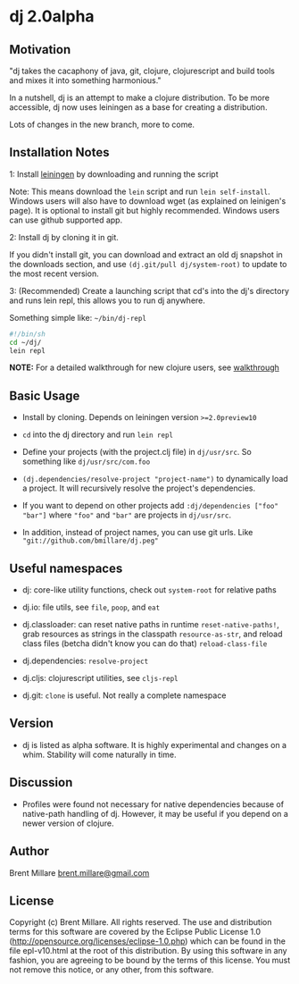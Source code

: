 # dj 2.0alpha

## Motivation

"dj takes the cacaphony of java, git, clojure, clojurescript and build tools and mixes it into something harmonious."

In a nutshell, dj is an attempt to make a clojure distribution. To be more accessible, dj now uses leiningen as a base for creating a distribution.

Lots of changes in the new branch, more to come.

## Installation Notes

1: Install [leiningen](https://github.com/technomancy/leiningen) by downloading and running the script

Note: This means download the `lein` script and run `lein self-install`. Windows users will also have to download wget (as explained on leinigen's page). It is optional to install git but highly recommended. Windows users can use github supported app.

2: Install dj by cloning it in git.

If you didn't install git, you can download and extract an old dj snapshot in the downloads section, and use `(dj.git/pull dj/system-root)` to update to the most recent version.

3: (Recommended) Create a launching script that cd's into the dj's directory and runs lein repl, this allows you to run dj anywhere.

   Something simple like:
   `~/bin/dj-repl`

```sh
#!/bin/sh
cd ~/dj/
lein repl
```

**NOTE:** For a detailed walkthrough for new clojure users, see [walkthrough](https://github.com/bmillare/dj/wiki/Walkthrough)

## Basic Usage

 * Install by cloning. Depends on leiningen version `>=2.0preview10`

 * `cd` into the dj directory and run `lein repl`

 * Define your projects (with the project.clj file) in `dj/usr/src`. So something like `dj/usr/src/com.foo`

 * `(dj.dependencies/resolve-project "project-name")` to dynamically load a project. It will recursively resolve the project's dependencies.

 * If you want to depend on other projects add `:dj/dependencies ["foo" "bar"]` where `"foo"` and `"bar"` are projects in `dj/usr/src`.

 * In addition, instead of project names, you can use git urls. Like `"git://github.com/bmillare/dj.peg"`

## Useful namespaces

 * dj: core-like utility functions, check out `system-root` for relative paths

 * dj.io: file utils, see `file`, `poop`, and `eat`

 * dj.classloader: can reset native paths in runtime `reset-native-paths!`, grab resources as strings in the classpath `resource-as-str`, and reload class files (betcha didn't know you can do that) `reload-class-file`

 * dj.dependencies: `resolve-project`

 * dj.cljs: clojurescript utilities, see `cljs-repl`

 * dj.git: `clone` is useful. Not really a complete namespace

## Version

 * dj is listed as alpha software. It is highly experimental and changes on a whim. Stability will come naturally in time.

## Discussion

 * Profiles were found not necessary for native dependencies because of native-path handling of dj. However, it may be useful if you depend on a newer version of clojure.

## Author

Brent Millare
brent.millare@gmail.com

## License

Copyright (c) Brent Millare. All rights reserved. The use and distribution terms for this software are covered by the Eclipse Public License 1.0 (http://opensource.org/licenses/eclipse-1.0.php) which can be found in the file epl-v10.html at the root of this distribution. By using this software in any fashion, you are agreeing to be bound by the terms of this license. You must not remove this notice, or any other, from this software.